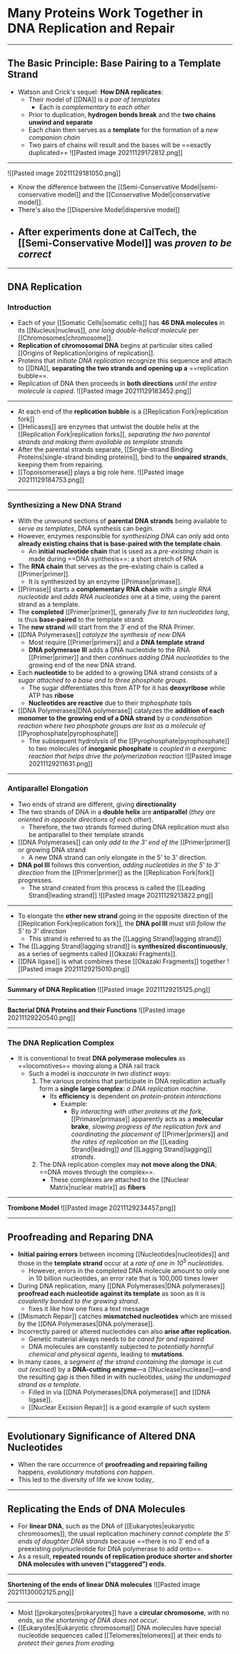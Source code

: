 # Many Proteins Work Together in DNA Replication and Repair
---
## The Basic Principle: Base Pairing to a Template Strand
- Watson and Crick's sequel: **How DNA replicates**:
	- Their model of [[DNA]] is *a pair of templates*
		- Each is *complementary to each other*
	- Prior to duplication, **hydrogen bonds break** and the **two chains unwind and separate**
	- Each chain then serves as a **template** for the formation of a *new companion chain*
	- Two pairs of chains will result and the bases will be ==exactly duplicated==
![[Pasted image 20211129172812.png]]

---
![[Pasted image 20211129181050.png]]
- Know the difference between the [[Semi-Conservative Model|semi-conservative model]] and the [[Conservative Model|conservative model]].
- There's also the [[Dispersive Model|dispersive model]]
- After experiments done at **CalTech**, the [[Semi-Conservative Model]] was *proven to be correct*
	- 

---
## DNA Replication
### Introduction
- Each of your [[Somatic Cells|somatic cells]] has **46 DNA molecules** in its [[Nucleus|nucleus]], *one long double-helical molecule* per [[Chromosomes|chromosome]].
- **Replication of chromosomal DNA** begins at particular sites called [[Origins of Replication|origins of replication]].
- Proteins that *initiate DNA replication* recognize this sequence and attach to [[DNA]], **separating the two strands and opening up a** ==replication bubble==.
- Replication of DNA then proceeds in **both directions** *until the entire molecule is copied*.
![[Pasted image 20211129183452.png]]

---
- At each end of the **replication bubble** is a [[Replication Fork|replication fork]]
- [[Helicases]] are enzymes that untwist the double helix at the [[Replication Fork|replication forks]], *separating the two parental strands and making them available as template strands*
- After the parental strands separate, [[Single-strand Binding Proteins|single-strand binding proteins]], bind to the **unpaired strands**, keeping them from repairing.
- [[Topoisomerase]] plays a big role here.
![[Pasted image 20211129184753.png]]

---
### Synthesizing a New DNA Strand
- With the unwound sections of **parental DNA strands** being available to *serve as templates*, DNA synthesis can begin.
- However, enzymes responsible for *synthesizing DNA* can only add onto **already existing chains that is base-paired with the template chain**.
	- An **initial nucleotide chain** that is used as a *pre-existing chain* is made during ==DNA synthesis==: a short stretch of RNA
- The **RNA chain** that serves as the pre-existing chain is called a [[Primer|primer]].
	- It is synthesized by an enzyme [[Primase|primase]].
- [[Primase]] starts a **complementary RNA chain** with a *single RNA nucleotide* and *adds RNA nucleotides* one at a time, using the parent strand as a template.
- The **completed** [[Primer|primer]], generally *five to ten nucleotides long*, is thus **base-paired** to the template strand.
- The **new strand** will start from the $3'$ end of the RNA Primer.
- [[DNA Polymerases]] *catalyze the synthesis of new DNA*
	- Most require [[Primer|primers]] and a **DNA template strand**
	- **DNA polymerase III** adds a DNA nucleotide to the RNA [[Primer|primer]] and then *continues adding DNA nucleotides* to the growing end of the new DNA strand.
- Each **nucleotide** to be added to a growing DNA strand consists of a *sugar attached to a base and to three phosphate groups*.
	- The sugar differentiates this from ATP for it has **deoxyribose** while ATP has **ribose**
	- **Nucleotides are reactive** due to their *triphosphate tails*
- [[DNA Polymerases|DNA polymerase]] catalyzes the **addition of each monomer to the growing end of a DNA strand** by *a condensation reaction where two phosphate groups are lost as a molecule of* [[Pyrophosphate|pyrophosphate]]
	- The subsequent hydrolysis of the [[Pyrophosphate|pyrophosphate]] to two molecules of **inorganic phosphate** is *coupled in a exergonic reaction that helps drive the polymerization reaction*
![[Pasted image 20211129211631.png]]

---
### Antiparallel Elongation
- Two ends of strand are different, giving **directionality**
- The two strands of DNA in a **double helix** are **antiparallel** (*they are oriented in opposite directions of each other*).
	- Therefore, the two strands formed during DNA replication must also be antiparallel to their template strands
- [[DNA Polymerases]] can only *add to the 3' end of the* [[Primer|primer]] or growing DNA strand
	- A new DNA strand can only elongate in the 5' to 3' direction.
- **DNA pol III** follows this convention, *adding nucleotides in the 5' to 3' direction* from the [[Primer|primer]] as the [[Replication Fork|fork]] progresses.
	- The strand created from this process is called the [[Leading Strand|leading strand]]
![[Pasted image 20211129213822.png]]
---
- To elongate the **other new strand** going in the opposite direction of the [[Replication Fork|replication fork]], the **DNA pol III** must still *follow the 5' to 3' direction*
	- This strand is referred to as the [[Lagging Strand|lagging strand]]
- The [[Lagging Strand|lagging strand]] is **synthesized discontinuously**, as a series of segments called [[Okazaki Fragments]]. 
- [[DNA ligase]] is what combines these [[Okazaki Fragments]] together
![[Pasted image 20211129215010.png]]

---
**Summary of DNA Replication**
![[Pasted image 20211129215125.png]]

---
**Bacterial DNA Proteins and their Functions**
![[Pasted image 20211129220540.png]]

---
### The DNA Replication Complex
- It is conventional to treat **DNA polymerase molecules** as ==locomotives== moving along a DNA rail track
	- Such a model is *inaccurate in two distinct ways*:
		1. The various proteins that participate in DNA replication actually form a **single large complex**: *a DNA replication machine*.
			- Its **efficiency** is dependent on *protein-protein interactions*
				- Example:
					- By *interacting with other proteins at the fork*, [[Primase|primase]] apparently acts as a **molecular brake**, *slowing progress of the replication fork* and *coordinating the placement of* [[Primer|primers]] and *the rates of replication on the* [[Leading Strand|leading]] *and* [[Lagging Strand|lagging]] *strands*.
		2. The DNA replication complex may **not move along the DNA**; ==DNA moves through the complex==.
			- These complexes are attached to the [[Nuclear Matrix|nuclear matrix]] as **fibers**
---
**Trombone Model**
![[Pasted image 20211129234457.png]]

---
## Proofreading and Reparing DNA
- **Initial pairing errors** between incoming [[Nucleotides|nucleotides]] and those in the **template strand** occur at a *rate of one in $10^5$ nucleotides*.
	- However, errors in the completed DNA molecule amount to only one in 10 billion nucleotides, an error rate that is 100,000 times lower
- During DNA replication, many [[DNA Polymerases|DNA polymerases]] **proofread each nucleotide against its template** as soon as it is *covalently bonded to the growing strand*.
	- fixes it like how one fixes a text message
- [[Mismatch Repair]] catches **mismatched nucleotides** which are missed by the [[DNA Polymerases|DNA polymerase]].
- Incorrectly paired or altered nucleotides can also **arise after replication.**
	- Genetic material always needs to *be cared for and repaired*
	- DNA molecules are constantly subjected to *potentially harmful chemical and physical agents*, leading to **mutations**.
- In many cases, a *segment of the strand containing the damage is cut out (excised)* by a **DNA-cutting enzyme**—a [[Nuclease|nuclease]]—and the resulting gap is then filled in with nucleotides, *using the undamaged strand as a template*.
	- Filled in via [[DNA Polymerases|DNA polymerase]] and [[DNA ligase]].
	- [[Nuclear Excision Repair]] is a good example of such system

---
## Evolutionary Significance of Altered DNA Nucleotides
- When the rare occurrence of **proofreading and repairing failing** happens, *evolutionary mutations can happen*.
- This led to the diversity of life we know today,.
---
## Replicating the Ends of DNA Molecules
- For **linear DNA**, such as the DNA of [[Eukaryotes|eukaryotic chromosomes]], the usual replication machinery *cannot complete the 5′ ends of daughter DNA strands* because ==there is no 3′ end of a preexisting polynucleotide for DNA polymerase to add onto==.
- As a result, **repeated rounds of replication produce shorter and shorter DNA molecules with uneven (“staggered”) ends**.

---
**Shortening of the ends of linear DNA molecules**
![[Pasted image 20211130002125.png]]

---
- Most [[prokaryotes|prokaryotes]] have a **circular chromosome**, with no ends, *so the shortening of DNA does not occur*.
- [[Eukaryotes|Eukaryotic chromosomal]] DNA molecules have special nucleotide sequences called [[Telomeres|telomeres]] at their ends to *protect their genes from eroding.*